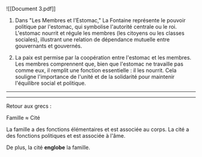 
![[Document 3.pdf]]

1. Dans "Les Membres et l'Estomac," La Fontaine représente le pouvoir politique par l'estomac, qui symbolise l'autorité centrale ou le roi. L'estomac nourrit et régule les membres (les citoyens ou les classes sociales), illustrant une relation de dépendance mutuelle entre gouvernants et gouvernés.

2. La paix est permise par la coopération entre l'estomac et les membres. Les membres comprennent que, bien que l'estomac ne travaille pas comme eux, il remplit une fonction essentielle : il les nourrit. Cela souligne l'importance de l'unité et de la solidarité pour maintenir l'équilibre social et politique.

---
---

Retour aux grecs :

Famille $\approx$ Cité

La famille a des fonctions élémentaires et est associée au corps.
La cité a des fonctions politiques et est associée à l'âme.

De plus, la cité **englobe** la famille.